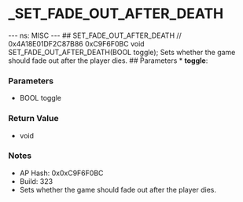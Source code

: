 # _SET_FADE_OUT_AFTER_DEATH

--- ns: MISC --- ## SET_FADE_OUT_AFTER_DEATH  // 0x4A18E01DF2C87B86 0xC9F6F0BC void SET_FADE_OUT_AFTER_DEATH(BOOL toggle);  Sets whether the game should fade out after the player dies.  ## Parameters * **toggle**:

### Parameters
* BOOL toggle

### Return Value
* void

### Notes
* AP Hash: 0x0xC9F6F0BC
* Build: 323
* Sets whether the game should fade out after the player dies.

